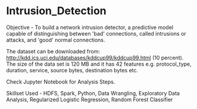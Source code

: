 # Intrusion_Detection

Objective - To build a network intrusion detector, a predictive model capable of distinguishing between 'bad' connections, called intrusions or attacks, and 'good' normal connections.  

The dataset can be downloaded from: http://kdd.ics.uci.edu/databases/kddcup99/kddcup99.html (10 percent).  
The size of the data set is 120 MB and it has 42 features e.g. protocol_type, duration, service, source bytes, destination bytes etc.

Check Jupyter Notebook for Analysis Steps.

Skillset Used - HDFS, Spark, Python, Data Wrangling, Exploratory Data Analysis, Regularized Logistic Regression, Random Forest Classifier


